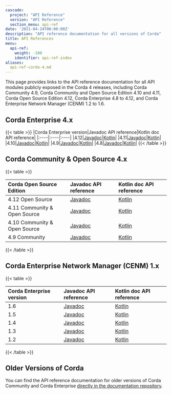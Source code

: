 ```yaml
---
cascade:
  project: "API Reference"
  version: "API Reference"
  section_menu: api-ref
date: '2021-04-24T00:00:00Z'
description: "API reference documentation for all versions of Corda"
title: API References
menu:
  api-ref:
    weight: -100
    identifier: api-ref-index
aliases:
  api-ref-corda-4.md
---
```


This page provides links to the API reference documentation for all API modules publicly exposed in the Corda 4 releases, including Corda Community 4.9, Corda Community and Open Source Edition 4.10 and 4.11, Corda Open Source Edition 4.12, Corda Enterprise 4.8 to 4.12, and Corda Enterprise Network Manager (CENM) 1.2 to 1.6.

## Corda Enterprise 4.x

{{< table >}}
|Corda Enterprise version|Javadoc API reference|Kotlin doc API reference|
|:----|:----|:----|
|4.12|<a href="../../../en/api-ref/corda/4.12/enterprise/javadoc/index.html" target="_blank">Javadoc</a>|<a href="../../../en/api-ref/corda/4.12/enterprise/kotlin/index.html" target="_blank">Kotlin</a>|
|4.11|<a href="../../../en/api-ref/corda/4.11/enterprise/javadoc/index.html" target="_blank">Javadoc</a>|<a href="../../../en/api-ref/corda/4.11/enterprise/kotlin/corda/index.html" target="_blank">Kotlin</a>|
|4.10|<a href="../../../en/api-ref/corda/4.10/enterprise/javadoc/index.html" target="_blank">Javadoc</a>|<a href="../../../en/api-ref/corda/4.10/enterprise/kotlin/corda/index.html" target="_blank">Kotlin</a>|
|4.9|<a href="../../../en/api-ref/corda/4.9/enterprise/javadoc/index.html" target="_blank">Javadoc</a>|<a href="../../../en/api-ref/corda/4.9/enterprise/kotlin/corda/index.html" target="_blank">Kotlin</a>|
|4.8|<a href="../../../en/api-ref/corda/4.8/enterprise/javadoc/index.html" target="_blank">Javadoc</a>|<a href="../../../en/api-ref/corda/4.8/enterprise/kotlin/corda/index.html" target="_blank">Kotlin</a>|
{{< /table >}}

## Corda Community & Open Source 4.x

{{< table >}}

|Corda Open Source Edition|Javadoc API reference|Kotlin doc API reference|
|:----|:----|:----|
| 4.12 Open Source |<a href="../../../en/api-ref/corda/4.12/community/javadoc/index.html" target="_blank">Javadoc</a>|<a href="../../../en/api-ref/corda/4.12/community/kotlin/index.html" target="_blank">Kotlin</a>|
| 4.11 Community & Open Source |<a href="../../../en/api-ref/corda/4.11/community/javadoc/index.html" target="_blank">Javadoc</a>|<a href="../../../en/api-ref/corda/4.11/community/kotlin/corda/index.html" target="_blank">Kotlin</a>|
| 4.10 Community & Open Source |<a href="../../../en/api-ref/corda/4.10/community/javadoc/index.html" target="_blank">Javadoc</a>|<a href="../../../en/api-ref/corda/4.10/community/kotlin/corda/index.html" target="_blank">Kotlin</a>|
| 4.9 Community |<a href="../../../en/api-ref/corda/4.9/community/javadoc/index.html" target="_blank">Javadoc</a>|<a href="../../../en/api-ref/corda/4.10/community/kotlin/corda/index.html" target="_blank">Kotlin</a>|

{{< /table >}}


## Corda Enterprise Network Manager (CENM) 1.x

{{< table >}}

|Corda Enterprise version|Javadoc API reference|Kotlin doc API reference|
|:----|:----|:----|
|1.6|<a href="../../../en/api-ref/corda/1.6/cenm/javadoc/index.html" target="_blank">Javadoc</a>|<a href="../../../en/api-ref/corda/1.6/cenm/kotlin/corda/index.html" target="_blank">Kotlin</a>|
|1.5|<a href="../../../en/api-ref/corda/1.5/cenm/javadoc/index.html" target="_blank">Javadoc</a>|<a href="../../../en/api-ref/corda/1.5/cenm/kotlin/corda/index.html" target="_blank">Kotlin</a>|
|1.4|<a href="../../../en/api-ref/corda/1.4/cenm/javadoc/index.html" target="_blank">Javadoc</a>|<a href="../../../en/api-ref/corda/1.4/cenm/kotlin/corda/index.html" target="_blank">Kotlin</a>|
|1.3|<a href="../../../en/api-ref/corda/1.3/cenm/javadoc/index.html" target="_blank">Javadoc</a>|<a href="../../../en/api-ref/corda/1.3/cenm/kotlin/corda/index.html" target="_blank">Kotlin</a>|
|1.2|<a href="../../../en/api-ref/corda/1.2/cenm/javadoc/index.html" target="_blank">Javadoc</a>|<a href="../../../en/api-ref/corda/1.2/cenm/kotlin/corda/index.html" target="_blank">Kotlin</a>|

{{< /table >}}


## Older Versions of Corda

You can find the API reference documentation for older versions of Corda Community and Corda Enterprise [directly in the documentation repository](https://github.com/corda/corda-docs-portal/tree/main/content/en/archived-docs/).
